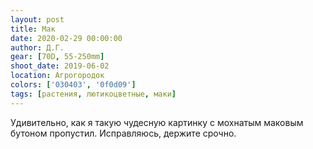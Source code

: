 ```yaml
---
layout: post
title: Мак
date: 2020-02-29 00:00:00
author: Д.Г.
gear: [70D, 55-250mm]
shoot_date: 2019-06-02
location: Агрогородок
colors: ['030403', '0f0d09']
tags: [растения, лютикоцветные, маки]
---
```

Удивительно, как я такую чудесную картинку с мохнатым маковым бутоном пропустил. Исправляюсь, держите срочно.
